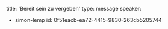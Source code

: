 title: 'Bereit sein zu vergeben'
type: message
speaker:
  - simon-lemp
id: 0f51eacb-ea72-4415-9830-263cb5205744
